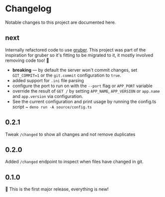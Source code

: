 # Changelog

Notable changes to this project are documented here.

## next

Internally refactored code to use [gruber](https://github.com/robb-j/gruber).
This project was part of the inspiration for gruber so it's fitting to be
migrated to it, it mostly involved removing code too! 🎉

- **breaking** — by default the server won't commit changes, set `GIT_COMMIT=1`
  or the `git.commit` configuration to `true`.
- added support for `.ini` file parsing
- configure the port to run on with the `--port` flag or `APP_PORT` variable
- override the result of `GET /` by setting `APP_NAME`, `APP_VERSION` or
  `app.name` and `app.version` via configuration.
- See the current configuration and print usage by running the config.ts script
  ~ `deno run -A source/config.ts`

## 0.2.1

Tweak `/changed` to show all changes and not remove duplicates

## 0.2.0

Added `/changed` endpoint to inspect when files have changed in git.

## 0.1.0

🎉 This is the first major release, everything is new!
